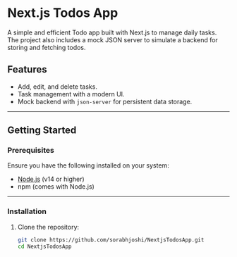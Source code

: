 # Next.js Todos App

A simple and efficient Todo app built with Next.js to manage daily tasks. The project also includes a mock JSON server to simulate a backend for storing and fetching todos.

## Features
- Add, edit, and delete tasks.
- Task management with a modern UI.
- Mock backend with `json-server` for persistent data storage.

---

## Getting Started

### Prerequisites
Ensure you have the following installed on your system:
- [Node.js](https://nodejs.org/) (v14 or higher)
- npm (comes with Node.js)

---

### Installation

1. Clone the repository:
   ```bash
   git clone https://github.com/sorabhjoshi/NextjsTodosApp.git
   cd NextjsTodosApp
